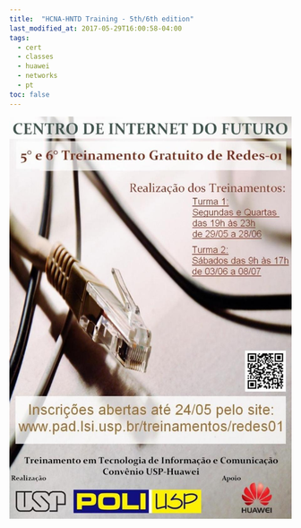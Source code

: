 ```yaml
---
title:  "HCNA-HNTD Training - 5th/6th edition"
last_modified_at: 2017-05-29T16:00:58-04:00
tags:
  - cert
  - classes
  - huawei
  - networks
  - pt
toc: false
---
```


![](/assets/images/posts/2017-05-29-hntd-05.jpeg)
